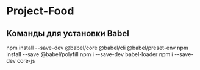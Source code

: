 # Project-Food

## Команды для установки Babel
npm install --save-dev @babel/core @babel/cli @babel/preset-env
npm install --save @babel/polyfill
npm i --save-dev babel-loader
npm i --save-dev core-js